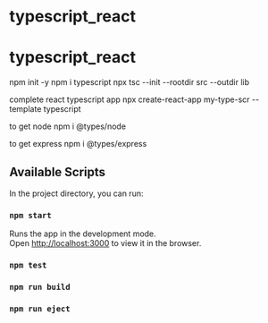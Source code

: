 
# typescript_react
# typescript_react

npm init -y
npm i typescript
npx tsc  --init --rootdir src --outdir lib

complete react typescript app
npx create-react-app my-type-scr --template typescript

to get node
npm i  @types/node

to get express
npm i @types/express
## Available Scripts

In the project directory, you can run:

### `npm start`

Runs the app in the development mode.\
Open [http://localhost:3000](http://localhost:3000) to view it in the browser.

### `npm test`


### `npm run build`


### `npm run eject`

